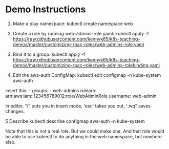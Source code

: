 # Demo Instructions

1.  Make a play namespace:
kubectl create namespace web

2.  Create a role by running web-admins-role.yaml:
kubectl apply -f https://raw.githubusercontent.com/kennyk65/k8s-teaching-demos/master/customizing-rbac-roles/web-admins-role.yaml

3.  Bind it to a group:
kubectl apply -f https://raw.githubusercontent.com/kennyk65/k8s-teaching-demos/master/customizing-rbac-roles/web-admins-rolebinding.yaml

4.  Edit the aws-auth ConfigMap:
kubectl edit configmap -n kube-system aws-auth

insert this:
	- groups:
      - web-admins
      rolearn: arn:aws:iam::123456789012:role/WebAdminRole
      username: web-admin

In editor, "i" puts you in insert mode, 'esc' takes you out, ':wq" saves changes.

5  Describe
kubectl describe configmap aws-auth -n kube-system

Note that this is not a real role.  But we could make one.  And that role would be able to use kubectl to do anything in the web namespace, but nowhere else.


